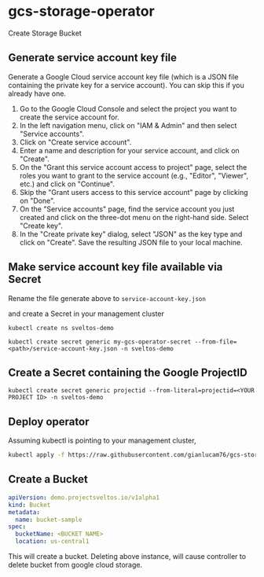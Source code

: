 # gcs-storage-operator
Create Storage Bucket

## Generate service account key file

Generate a Google Cloud service account key file (which is a JSON file containing the private key for a service account). You can skip this if you already have one.

1. Go to the Google Cloud Console and select the project you want to create the service account for.
1. In the left navigation menu, click on "IAM & Admin" and then select "Service accounts".
1. Click on "Create service account".
1. Enter a name and description for your service account, and click on "Create".
1. On the "Grant this service account access to project" page, select the roles you want to grant to the service account (e.g., "Editor", "Viewer", etc.) and click on "Continue".
1. Skip the "Grant users access to this service account" page by clicking on "Done".
1. On the "Service accounts" page, find the service account you just created and click on the three-dot menu on the right-hand side. Select "Create key".
1. In the "Create private key" dialog, select "JSON" as the key type and click on "Create".
Save the resulting JSON file to your local machine.

## Make service account key file available via Secret

Rename the file generate above to `service-account-key.json`

and create a Secret in your management cluster

```
kubectl create ns sveltos-demo
```

```
kubectl create secret generic my-gcs-operator-secret --from-file=<path>/service-account-key.json -n sveltos-demo
```

## Create a Secret containing the Google ProjectID

```
kubectl create secret generic projectid --from-literal=projectid=<YOUR PROJECT ID> -n sveltos-demo
```

## Deploy operator

Assuming kubectl is pointing to your management cluster, 

```bash
kubectl apply -f https://raw.githubusercontent.com/gianlucam76/gcs-storage-operator/main/manifest/manifest.yaml
```

## Create a Bucket

```yaml
apiVersion: demo.projectsveltos.io/v1alpha1
kind: Bucket
metadata:
  name: bucket-sample
spec:
  bucketName: <BUCKET NAME>
  location: us-central1
```

This will create a bucket. Deleting above instance, will cause controller to delete bucket from google cloud storage.
